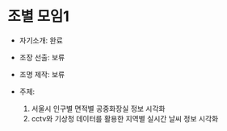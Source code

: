 # 조별 모임1 

- 자기소개: 완료
- 조장 선출: 보류
- 조명 제작: 보류

- 주제:
    1. 서울시 인구별 면적별 공중화장실 정보 시각화
    2. cctv와 기상청 데이터를 활용한 지역별 실시간 날씨 정보 시각화 